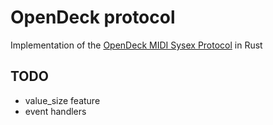# OpenDeck protocol

Implementation of the [OpenDeck MIDI Sysex Protocol](https://github.com/shanteacontrols/OpenDeck/wiki/Sysex-Configuration)
 in Rust

## TODO

* value_size feature
* event handlers
